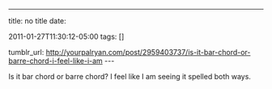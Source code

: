 ---
title: no title
date:

 2011-01-27T11:30:12-05:00 
tags:  []

tumblr_url:
http://yourpalryan.com/post/2959403737/is-it-bar-chord-or-barre-chord-i-feel-like-i-am
\-\--

Is it bar chord or barre chord? I feel like I am seeing it spelled both
ways.
